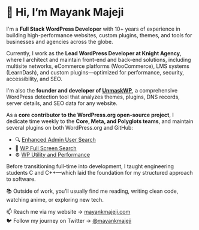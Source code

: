 # 👋 Hi, I’m Mayank Majeji

<!--
**MayankMajeji/mayankmajeji** is a ✨ _special_ ✨ repository because its `README.md` (this file) appears on your GitHub profile. 
-->

I'm a **Full Stack WordPress Developer** with 10+ years of experience in building high-performance websites, custom plugins, themes, and tools for businesses and agencies across the globe.

Currently, I work as the **Lead WordPress Developer at Knight Agency**, where I architect and maintain front-end and back-end solutions, including multisite networks, eCommerce platforms (WooCommerce), LMS systems (LearnDash), and custom plugins—optimized for performance, security, accessibility, and SEO.

I'm also the **founder and developer of [UnmaskWP](https://unmaskwp.com)**, a comprehensive WordPress detection tool that analyzes themes, plugins, DNS records, server details, and SEO data for any website.

As a **core contributor to the WordPress.org open-source project**, I dedicate time weekly to the **Core, Meta, and Polyglots teams**, and maintain several plugins on both WordPress.org and GitHub:

- 🔍 [Enhanced Admin User Search](https://wordpress.org/plugins/enhanced-admin-user-search/)  
- 🔎 [WP Full Screen Search](https://wordpress.org/plugins/wp-full-screen-search/)  
- ⚙️ [WP Utility and Performance](https://wordpress.org/plugins/wp-utility-and-performance/)

Before transitioning full-time into development, I taught engineering students C and C++—which laid the foundation for my structured approach to software.

📚 Outside of work, you’ll usually find me reading, writing clean code, watching anime, or exploring new tech.

📫 Reach me via my website → [mayankmajeji.com](https://mayankmajeji.com)  
🐦 Follow my journey on Twitter → [@mayankmajeji](https://twitter.com/mayankmajeji)
